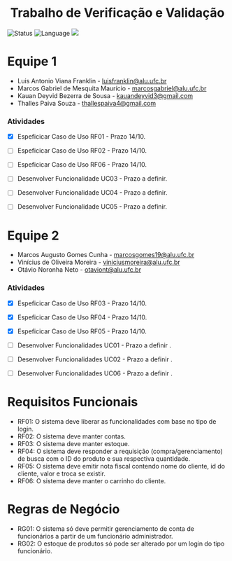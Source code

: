 <h1 align="center">Trabalho de Verificação e Validação</h1>

![Status](https://img.shields.io/badge/Status-Desenvolvimento-brightgreen)
![Language](https://img.shields.io/github/languages/top/luisfranklinn/trabalho_vev)
![](https://img.shields.io/github/last-commit/luisfranklinn/trabalho_vev)



# Equipe 1
- Luis Antonio Viana Franklin - luisfranklin@alu.ufc.br
- Marcos Gabriel de Mesquita Maurício - marcosgabriel@alu.ufc.br
- Kauan Deyvid Bezerra de Sousa - kauandeyvid3@gmail.com 
- Thalles Paiva Souza - thallespaiva4@gmail.com
### Atividades

- [x] Espeficicar Caso de Uso RF01 - Prazo 14/10. 
- [ ] Espeficicar Caso de Uso RF02 - Prazo 14/10. 
- [ ] Espeficicar Caso de Uso RF06 - Prazo 14/10. 
- [ ] Desenvolver Funcionalidade UC03 - Prazo a definir. 
- [ ] Desenvolver Funcionalidade UC04 - Prazo a definir. 
- [ ] Desenvolver Funcionalidade UC05 - Prazo a definir. 


# Equipe 2

- Marcos Augusto Gomes Cunha - marcosgomes19@alu.ufc.br
- Vinícius de Oliveira Moreira - viniciusmoreira@alu.ufc.br
- Otávio Noronha Neto - otaviont@alu.ufc.br

### Atividades

- [x] Espeficicar Caso de Uso RF03 - Prazo 14/10. 
- [x] Espeficicar Caso de Uso RF04 - Prazo 14/10. 
- [x] Espeficicar Caso de Uso RF05 - Prazo 14/10. 
- [ ] Desenvolver Funcionalidades UC01 - Prazo a definir . 
- [ ] Desenvolver Funcionalidades UC02 - Prazo a definir . 
- [ ] Desenvolver Funcionalidades UC06 - Prazo a definir .




# Requisitos Funcionais

- RF01: O sistema deve liberar as funcionalidades com base no tipo de login.
- RF02: O sistema deve manter contas.
- RF03: O sistema deve manter estoque. 
- RF04: O sistema deve responder a requisição (compra/gerenciamento) de busca com o ID do produto e sua respectiva quantidade.
- RF05: O sistema deve emitir nota fiscal contendo nome do cliente, id do cliente, valor e troca se existir. 
- RF06: O sistema deve manter o carrinho do cliente.


# Regras de Negócio

- RG01: O sistema só deve permitir gerenciamento de conta de funcionários a partir de um funcionário administrador.
- RG02: O estoque de produtos só pode ser alterado por um login do tipo funcionário.
